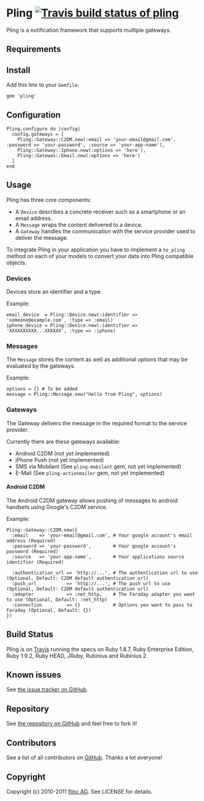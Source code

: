 # Pling [![Travis build status of pling](http://travis-ci.org/flinc/pling.png)](http://travis-ci.org/flinc/pling)

Pling is a notification framework that supports multiple gateways.


## Requirements



## Install

Add this line to your `Gemfile`:

    gem 'pling'

## Configuration

    Pling.configure do |config|
      config.gateways = [
        Pling::Gateway::C2DM.new(:email => 'your-email@gmail.com', :password => 'your-password', :source => 'your-app-name'),
        Pling::Gateway::Iphone.new(:options => 'here'),
        Pling::Gatewas::Email.new(:options => 'here')
      ]
    end

## Usage

Pling has three core components:

* A `Device` describes a concrete receiver such as a smartphone or an email address. 
* A `Message` wraps the content delivered to a device. 
* A `Gateway` handles the communication with the service provider used to deliver the message.

To integrate Pling in your application you have to implement a `to_pling` method on each of your models to convert your data into Pling compatible objects.

### Devices

Devices store an identifier and a type.

  Example:

    email_device  = Pling::Device.new(:identifier => 'someone@example.com', :type => :email)
    iphone_device = Pling::Device.new(:identifier => 'XXXXXXXXXX...XXXXXX', :type => :iphone)


### Messages

The `Message` stores the content as well as additional options that may be evaluated by the gateways.

  Example:

    options = {} # To be added
    message = Pling::Message.new("Hello from Pling", options)


### Gateways

The Gateway delivers the message in the required format to the service provider.

Currently there are these gateways available:

* Android C2DM (not yet implemented)
* iPhone Push (not yet implemented)
* SMS via Mobilant (See `pling-mobilant` gem, not yet implemented)
* E-Mail (See `pling-actionmailer` gem, not yet implemented)

#### Android C2DM

The Android C2DM gateway allows pushing of messages to android handsets using Google's C2DM service.

  Example:

    Pling::Gateway::C2DM.new({
      :email    => 'your-email@gmail.com', # Your google account's email address (Required)
      :password => 'your-password',        # Your google account's password (Required)
      :source   => 'your-app-name',        # Your applications source identifier (Required)

      :authentication_url => 'http://...', # The authentication url to use (Optional, Default: C2DM default authentication url)
      :push_url           => 'http://...', # The push url to use (Optional, Default: C2DM default authentication url)
      :adapter            => :net_http,    # The Faraday adapter you want to use (Optional, Default: :net_http)
      :connection         => {}            # Options you want to pass to Faraday (Optional, Default: {})
    })

## Build Status

Pling is on [Travis](http://travis-ci.org/flinc/pling) running the specs on Ruby 1.8.7, Ruby Enterprise Edition, Ruby 1.9.2, Ruby HEAD, JRuby, Rubinius and Rubinius 2.


## Known issues

See [the issue tracker on GitHub](https://github.com/flinc/pling/issues).


## Repository

See [the repository on GitHub](https://github.com/flinc/pling) and feel free to fork it!


## Contributors

See a list of all contributors on [GitHub](https://github.com/flinc/pling/contributors). Thanks a lot everyone!


## Copyright

Copyright (c) 2010-2011 [flinc AG](https://flinc.org/). See LICENSE for details.